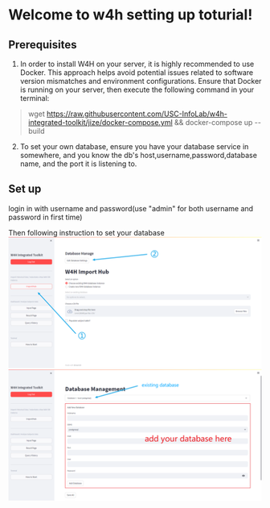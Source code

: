 # Welcome to w4h setting up toturial!

## Prerequisites

1. In order to install W4H on your server, it is highly recommended to use Docker. This approach helps avoid potential issues related to software version mismatches and environment configurations. Ensure that Docker is running on your server, then execute the following command in your terminal:

> wget https://raw.githubusercontent.com/USC-InfoLab/w4h-integrated-toolkit/jize/docker-compose.yml && docker-compose up --build

2. To set your own database, ensure you have your database service in somewhere, and you know the
db's host,username,password,database name, and the port it is listening to.

## Set up

login in with username and password(use "admin" for both username and password in first time)

Then following instruction to set your database
    ![import_page_create](./../../images/manage_database_1.png)
    ![import_page_create](./../../images/manage_database_2.png)
